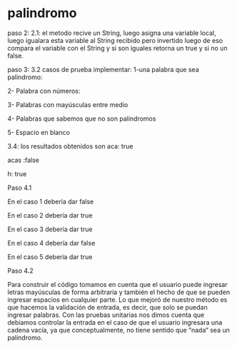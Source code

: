 # palindromo
paso 2:
2.1: 
el metodo recive un String, luego asigna una variable local, luego igualara esta variable al String recibido pero invertido
luego de eso compara el variable con el String y si son     iguales retorna un true y si no un false.

paso 3:
3.2 casos de prueba implementar: 
1-una palabra que sea palindromo: 

2- Palabra con números: 

3- Palabras con mayúsculas entre medio

4- Palabras que sabemos que no son palindromos

5- Espacio en blanco

3.4: los resultados obtenidos son
aca: true

acas :false

h: true

Paso 4.1

En el caso 1 debería dar false

En el caso 2 debería dar true

En el caso 3 debería dar true

En el caso 4 debería dar false

En el caso 5 debería dar true

Paso 4.2

Para construir el código tomamos en cuenta que el usuario puede ingresar letras mayúsculas de forma arbitraria y también el hecho de que se pueden ingresar espacios en cualquier parte.
Lo que mejoró de nuestro método es que hacemos la validación de entrada, es decir, que solo se puedan ingresar palabras.
Con las pruebas unitarias nos dimos cuenta que debíamos controlar la entrada en el caso de que el usuario ingresara una cadena vacía, ya que conceptualmente, no tiene sentido que “nada“ sea un palíndromo.
